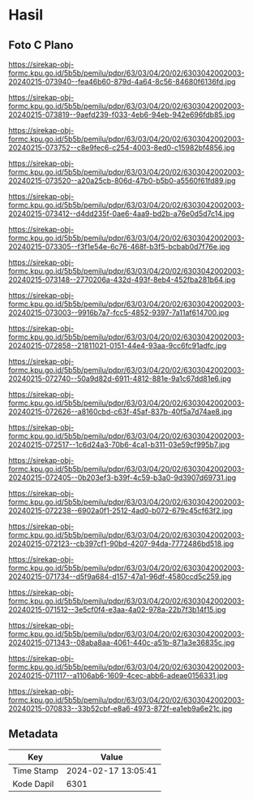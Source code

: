 # Hasil

## Foto C Plano

https://sirekap-obj-formc.kpu.go.id/5b5b/pemilu/pdpr/63/03/04/20/02/6303042002003-20240215-073940--fea46b60-879d-4a64-8c56-84680f6136fd.jpg

https://sirekap-obj-formc.kpu.go.id/5b5b/pemilu/pdpr/63/03/04/20/02/6303042002003-20240215-073819--9aefd239-f033-4eb6-94eb-942e696fdb85.jpg

https://sirekap-obj-formc.kpu.go.id/5b5b/pemilu/pdpr/63/03/04/20/02/6303042002003-20240215-073752--c8e9fec6-c254-4003-8ed0-c15982bf4856.jpg

https://sirekap-obj-formc.kpu.go.id/5b5b/pemilu/pdpr/63/03/04/20/02/6303042002003-20240215-073520--a20a25cb-806d-47b0-b5b0-a5560f61fd89.jpg

https://sirekap-obj-formc.kpu.go.id/5b5b/pemilu/pdpr/63/03/04/20/02/6303042002003-20240215-073412--d4dd235f-0ae6-4aa9-bd2b-a76e0d5d7c14.jpg

https://sirekap-obj-formc.kpu.go.id/5b5b/pemilu/pdpr/63/03/04/20/02/6303042002003-20240215-073305--f3f1e54e-6c76-468f-b3f5-bcbab0d7f76e.jpg

https://sirekap-obj-formc.kpu.go.id/5b5b/pemilu/pdpr/63/03/04/20/02/6303042002003-20240215-073148--2770206a-432d-493f-8eb4-452fba281b64.jpg

https://sirekap-obj-formc.kpu.go.id/5b5b/pemilu/pdpr/63/03/04/20/02/6303042002003-20240215-073003--9916b7a7-fcc5-4852-9397-7a11af614700.jpg

https://sirekap-obj-formc.kpu.go.id/5b5b/pemilu/pdpr/63/03/04/20/02/6303042002003-20240215-072858--21811021-0151-44e4-93aa-9cc6fc91adfc.jpg

https://sirekap-obj-formc.kpu.go.id/5b5b/pemilu/pdpr/63/03/04/20/02/6303042002003-20240215-072740--50a9d82d-6911-4812-881e-9a1c67dd81e6.jpg

https://sirekap-obj-formc.kpu.go.id/5b5b/pemilu/pdpr/63/03/04/20/02/6303042002003-20240215-072626--a8160cbd-c63f-45af-837b-40f5a7d74ae8.jpg

https://sirekap-obj-formc.kpu.go.id/5b5b/pemilu/pdpr/63/03/04/20/02/6303042002003-20240215-072517--1c6d24a3-70b6-4ca1-b311-03e59cf995b7.jpg

https://sirekap-obj-formc.kpu.go.id/5b5b/pemilu/pdpr/63/03/04/20/02/6303042002003-20240215-072405--0b203ef3-b39f-4c59-b3a0-9d3907d69731.jpg

https://sirekap-obj-formc.kpu.go.id/5b5b/pemilu/pdpr/63/03/04/20/02/6303042002003-20240215-072238--6902a0f1-2512-4ad0-b072-679c45cf63f2.jpg

https://sirekap-obj-formc.kpu.go.id/5b5b/pemilu/pdpr/63/03/04/20/02/6303042002003-20240215-072123--cb397cf1-90bd-4207-94da-7772486bd518.jpg

https://sirekap-obj-formc.kpu.go.id/5b5b/pemilu/pdpr/63/03/04/20/02/6303042002003-20240215-071734--d5f9a684-d157-47a1-96df-4580ccd5c259.jpg

https://sirekap-obj-formc.kpu.go.id/5b5b/pemilu/pdpr/63/03/04/20/02/6303042002003-20240215-071512--3e5cf0f4-e3aa-4a02-978a-22b7f3b14f15.jpg

https://sirekap-obj-formc.kpu.go.id/5b5b/pemilu/pdpr/63/03/04/20/02/6303042002003-20240215-071343--08aba8aa-4061-440c-a51b-871a3e36835c.jpg

https://sirekap-obj-formc.kpu.go.id/5b5b/pemilu/pdpr/63/03/04/20/02/6303042002003-20240215-071117--a1106ab6-1609-4cec-abb6-adeae0156331.jpg

https://sirekap-obj-formc.kpu.go.id/5b5b/pemilu/pdpr/63/03/04/20/02/6303042002003-20240215-070833--33b52cbf-e8a6-4973-872f-ea1eb9a6e21c.jpg


## Metadata

| Key        | Value               |
| ---------- | ------------------- |
| Time Stamp | 2024-02-17 13:05:41 |
| Kode Dapil | 6301                |



